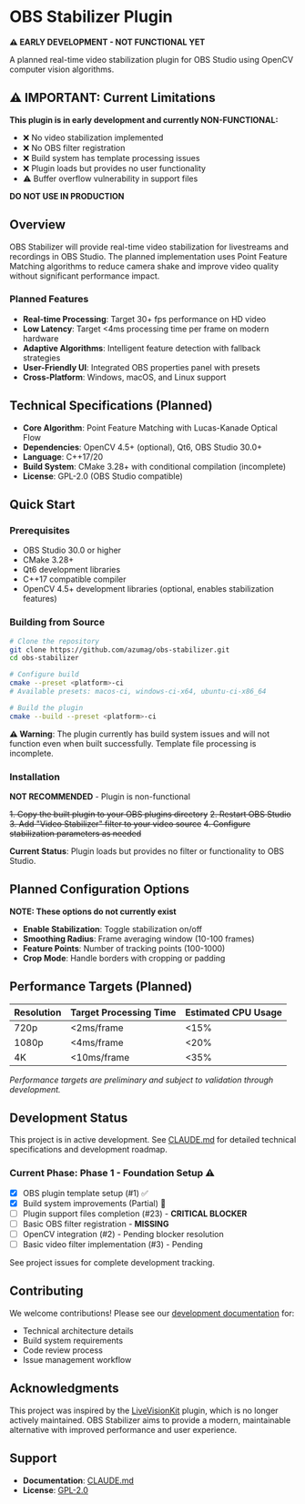 # OBS Stabilizer Plugin

**⚠️ EARLY DEVELOPMENT - NOT FUNCTIONAL YET**

A planned real-time video stabilization plugin for OBS Studio using OpenCV computer vision algorithms.

## ⚠️ **IMPORTANT: Current Limitations**

**This plugin is in early development and currently NON-FUNCTIONAL:**
- ❌ No video stabilization implemented
- ❌ No OBS filter registration 
- ❌ Build system has template processing issues
- ❌ Plugin loads but provides no user functionality
- ⚠️ Buffer overflow vulnerability in support files

**DO NOT USE IN PRODUCTION**

## Overview

OBS Stabilizer will provide real-time video stabilization for livestreams and recordings in OBS Studio. The planned implementation uses Point Feature Matching algorithms to reduce camera shake and improve video quality without significant performance impact.

### Planned Features

- **Real-time Processing**: Target 30+ fps performance on HD video
- **Low Latency**: Target <4ms processing time per frame on modern hardware  
- **Adaptive Algorithms**: Intelligent feature detection with fallback strategies
- **User-Friendly UI**: Integrated OBS properties panel with presets
- **Cross-Platform**: Windows, macOS, and Linux support

## Technical Specifications (Planned)

- **Core Algorithm**: Point Feature Matching with Lucas-Kanade Optical Flow
- **Dependencies**: OpenCV 4.5+ (optional), Qt6, OBS Studio 30.0+
- **Language**: C++17/20
- **Build System**: CMake 3.28+ with conditional compilation (incomplete)
- **License**: GPL-2.0 (OBS Studio compatible)

## Quick Start

### Prerequisites

- OBS Studio 30.0 or higher
- CMake 3.28+ 
- Qt6 development libraries
- C++17 compatible compiler
- OpenCV 4.5+ development libraries (optional, enables stabilization features)

### Building from Source

```bash
# Clone the repository
git clone https://github.com/azumag/obs-stabilizer.git
cd obs-stabilizer

# Configure build
cmake --preset <platform>-ci
# Available presets: macos-ci, windows-ci-x64, ubuntu-ci-x86_64

# Build the plugin
cmake --build --preset <platform>-ci
```

**⚠️ Warning**: The plugin currently has build system issues and will not function even when built successfully. Template file processing is incomplete.

### Installation

**NOT RECOMMENDED** - Plugin is non-functional

~~1. Copy the built plugin to your OBS plugins directory~~
~~2. Restart OBS Studio~~
~~3. Add "Video Stabilizer" filter to your video source~~
~~4. Configure stabilization parameters as needed~~

**Current Status**: Plugin loads but provides no filter or functionality to OBS Studio.

## Planned Configuration Options

**NOTE: These options do not currently exist**

- **Enable Stabilization**: Toggle stabilization on/off
- **Smoothing Radius**: Frame averaging window (10-100 frames)
- **Feature Points**: Number of tracking points (100-1000)
- **Crop Mode**: Handle borders with cropping or padding

## Performance Targets (Planned)

| Resolution | Target Processing Time | Estimated CPU Usage |
|------------|----------------------|-------------------|
| 720p       | <2ms/frame          | <15%             |
| 1080p      | <4ms/frame          | <20%             |
| 4K         | <10ms/frame         | <35%             |

*Performance targets are preliminary and subject to validation through development.*

## Development Status

This project is in active development. See [CLAUDE.md](CLAUDE.md) for detailed technical specifications and development roadmap.

### Current Phase: Phase 1 - Foundation Setup ⚠️
- [x] OBS plugin template setup (#1) ✅  
- [x] Build system improvements (Partial) 🔄
- [ ] Plugin support files completion (#23) - **CRITICAL BLOCKER**
- [ ] Basic OBS filter registration - **MISSING**
- [ ] OpenCV integration (#2) - Pending blocker resolution
- [ ] Basic video filter implementation (#3) - Pending

See project issues for complete development tracking.

## Contributing

We welcome contributions! Please see our [development documentation](CLAUDE.md) for:
- Technical architecture details
- Build system requirements  
- Code review process
- Issue management workflow

## Acknowledgments

This project was inspired by the [LiveVisionKit](https://github.com/Crowsinc/LiveVisionKit) plugin, which is no longer actively maintained. OBS Stabilizer aims to provide a modern, maintainable alternative with improved performance and user experience.

## Support

- **Documentation**: [CLAUDE.md](CLAUDE.md)
- **License**: [GPL-2.0](LICENSE)
